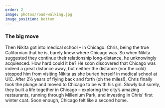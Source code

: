 ```yaml
---
order: 2
image: photos/road-walking.jpg
image_position: bottom
---
```

### The big move

Then Nikita got into medical school – in Chicago.  Chris, being
the true Californian that he is, barely knew where Chicago was.
So when Nikita suggested they continue their relationship
long-distance, he unknowingly acquiesced.  How hard could it be?
He soon discovered that Chicago was indeed a great distance away,
but neither the distance (nor the cold) stopped him from visiting
Nikita as she buried herself in medical school at UIC. After 2½
years of flying back and forth (oh the miles!), Chris finally took
the plunge and moved to Chicago to be with his girl.  Slowly but
surely, they built a life together in Chicago – exploring the
city’s amazing restaurants, running through Millenium Park, and
investing in Chris’ first winter coat. Soon enough, Chicago felt
like a second home.
